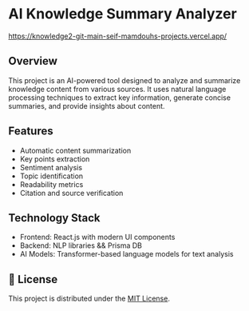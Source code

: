 # AI Knowledge Summary Analyzer

https://knowledge2-git-main-seif-mamdouhs-projects.vercel.app/


## Overview
This project is an AI-powered tool designed to analyze and summarize knowledge content from various sources. It uses natural language processing techniques to extract key information, generate concise summaries, and provide insights about content.

## Features
- Automatic content summarization
- Key points extraction
- Sentiment analysis
- Topic identification
- Readability metrics
- Citation and source verification

## Technology Stack
- Frontend: React.js with modern UI components
- Backend: NLP libraries && Prisma DB
- AI Models: Transformer-based language models for text analysis

## 📜 License
This project is distributed under the [MIT License](https://opensource.org/license/mit).
